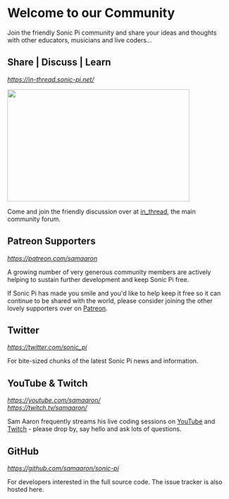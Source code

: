 # Welcome to our Community

Join the friendly Sonic Pi community and share your ideas and thoughts
with other educators, musicians and live coders...


## Share | Discuss | Learn
*<https://in-thread.sonic-pi.net/>*

<a href="https://in-thread.sonic-pi.net">
  <img src="../images/in_thread_screen.png" height="254dx" width="413dx"/>
</a>

Come and join the friendly discussion over at
[in_thread](https://in-thread.sonic-pi.net), the main community forum.


## Patreon Supporters
*<https://patreon.com/samaaron>*

A growing number of very generous community members are actively helping
to sustain further development and keep Sonic Pi free.

If Sonic Pi has made you smile and you'd like to help keep it free so it
can continue to be shared with the world, please consider joining the
other lovely supporters over on [Patreon](https://patreon.com/samaaron).


## Twitter 
*<https://twitter.com/sonic_pi>*

For bite-sized chunks of the latest Sonic Pi news and information.


## YouTube & Twitch
*<https://youtube.com/samaaron/>* <br />
*<https://twitch.tv/samaaron/>*

Sam Aaron frequently streams his live coding sessions on [YouTube](https://youtube.com/samaaron) and [Twitch](https://twitch.tv/samaaron) -
please drop by, say hello and ask lots of questions.


## GitHub
*<https://github.com/samaaron/sonic-pi>*

For developers interested in the full source code. The issue tracker is
also hosted here.




